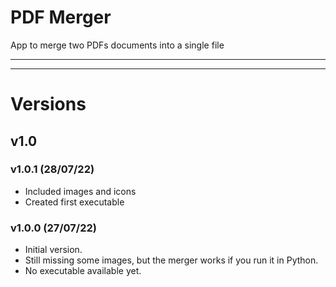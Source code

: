# PDF Merger

App to merge two PDFs documents into a single file


---
---
# Versions

## v1.0

### v1.0.1 (28/07/22)
- Included images and icons
- Created first executable

### v1.0.0 (27/07/22)
- Initial version. 
- Still missing some images, but the merger works if you run it in Python. 
- No executable available yet.